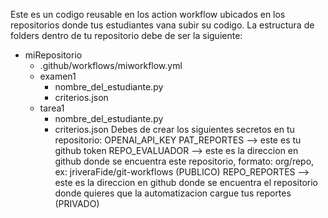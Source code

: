 Este es un codigo reusable en los action workflow ubicados en los repositorios donde tus estudiantes vana subir su codigo.
La estructura de folders dentro de tu repositorio debe de ser la siguiente:
- miRepositorio
  - .github/workflows/miworkflow.yml
  - examen1
     - nombre_del_estudiante.py
     - criterios.json
  - tarea1
     - nombre_del_estudiante.py
     - criterios.json
Debes de crear los siguientes secretos en tu repositorio:
OPENAI_API_KEY
PAT_REPORTES --> este es tu github token
REPO_EVALUADOR --> este es la direccion en github donde se encuentra este repositorio, formato: org/repo, ex: jriveraFide/git-workflows (PUBLICO)
REPO_REPORTES --> este es la direccion en github donde se encuentra el repositorio donde quieres que la automatizacion cargue tus reportes (PRIVADO)
